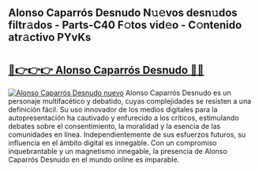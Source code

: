 ## Alonso Caparrós Desnudo N𝚞𝚎vos desn𝚞dos filtr𝚊dos - Parts-C40 F𝚘tos vid𝚎o - C𝚘ntenido atr𝚊ctivo PYvKs

# <h2><a href="http://mb8fin.tromn.icu/?c=Alonso+Caparr%c3%b3s+Desnudo">🔗👉👉👉 Alonso Caparrós Desnudo 🔗🔗</a></h2>

[![Alonso Caparrós Desnudo nuevo](https://i.imgur.com/pEAQMta.gif)](http://mb8fin.tromn.icu/?c=Alonso+Caparr%c3%b3s+Desnudo)
Alonso Caparrós Desnudo es un personaje multifacético y debatido, cuyas complejidades se resisten a una definición fácil.  Su uso innovador de los medios digitales para la autopresentación ha cautivado y enfurecido a los críticos, estimulando debates sobre el consentimiento, la moralidad y la esencia de las comunidades en línea. Independientemente de sus esfuerzos futuros, su influencia en el ámbito digital es innegable. Con un compromiso inquebrantable y un magnetismo innegable, la presencia de Alonso Caparrós Desnudo en el mundo online es imparable.
